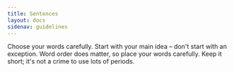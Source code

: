 ```yaml
---
title: Sentences
layout: docs
sidenav: guidelines
---
```


Choose your words carefully. Start with your main idea – don't start with an exception. Word order does matter, so place your words carefully. Keep it short; it's not a crime to use lots of periods.
